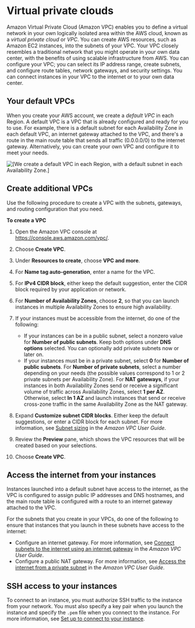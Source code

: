 # Virtual private clouds<a name="using-vpc"></a>

Amazon Virtual Private Cloud \(Amazon VPC\) enables you to define a virtual network in your own logically isolated area within the AWS cloud, known as a *virtual private cloud* or *VPC*\. You can create AWS resources, such as Amazon EC2 instances, into the subnets of your VPC\. Your VPC closely resembles a traditional network that you might operate in your own data center, with the benefits of using scalable infrastructure from AWS\. You can configure your VPC; you can select its IP address range, create subnets, and configure route tables, network gateways, and security settings\. You can connect instances in your VPC to the internet or to your own data center\.

## Your default VPCs<a name="default-vpcs"></a>

When you create your AWS account, we create a *default VPC* in each Region\. A default VPC is a VPC that is already configured and ready for you to use\. For example, there is a default subnet for each Availability Zone in each default VPC, an internet gateway attached to the VPC, and there's a route in the main route table that sends all traffic \(0\.0\.0\.0/0\) to the internet gateway\. Alternatively, you can create your own VPC and configure it to meet your needs\.

![\[We create a default VPC in each Region, with a default subnet in each Availability Zone.\]](http://docs.aws.amazon.com/AWSEC2/latest/UserGuide/images/default-vpc.png)

## Create additional VPCs<a name="create-nondefault-vpcs"></a>

Use the following procedure to create a VPC with the subnets, gateways, and routing configuration that you need\.

**To create a VPC**

1. Open the Amazon VPC console at [https://console\.aws\.amazon\.com/vpc/](https://console.aws.amazon.com/vpc/)\.

1. Choose **Create VPC**\.

1. Under **Resources to create**, choose **VPC and more**\.

1. For **Name tag auto\-generation**, enter a name for the VPC\.

1. For **IPv4 CIDR block**, either keep the default suggestion, enter the CIDR block required by your application or network\.

1. For **Number of Availability Zones**, choose **2**, so that you can launch instances in multiple Availability Zones to ensure high availability\.

1. If your instances must be accessible from the internet, do one of the following:
   + If your instances can be in a public subnet, select a nonzero value for **Number of public subnets**\. Keep both options under **DNS options** selected\. You can optionally add private subnets now or later on\.
   + If your instances must be in a private subnet, select **0** for **Number of public subnets**\. For **Number of private subnets**, select a number depending on your needs \(the possible values correspond to 1 or 2 private subnets per Availability Zone\)\. For **NAT gateways**, if your instances in both Availability Zones send or receive a significant volume of traffic across Availability Zones, select **1 per AZ**\. Otherwise, select **In 1 AZ** and launch instances that send or receive cross\-zone traffic in the same Availability Zone as the NAT gateway\.

1. Expand **Customize subnet CIDR blocks**\. Either keep the default suggestions, or enter a CIDR block for each subnet\. For more information, see [Subnet sizing](https://docs.aws.amazon.com/vpc/latest/userguide/configure-subnets.html#subnet-sizing) in the *Amazon VPC User Guide*\.

1. Review the **Preview** pane, which shows the VPC resources that will be created based on your selections\.

1. Choose **Create VPC**\.

## Access the internet from your instances<a name="access-internet-from-vpc"></a>

Instances launched into a default subnet have access to the internet, as the VPC is configured to assign public IP addresses and DNS hostnames, and the main route table is configured with a route to an internet gateway attached to the VPC\.

For the subnets that you create in your VPCs, do one of the following to ensure that instances that you launch in these subnets have access to the internet:
+ Configure an internet gateway\. For more information, see [Connect subnets to the internet using an internet gateway](https://docs.aws.amazon.com/vpc/latest/userguide/VPC_Internet_Gateway.html) in the *Amazon VPC User Guide*\.
+ Configure a public NAT gateway\. For more information, see [Access the internet from a private subnet](https://docs.aws.amazon.com/vpc/latest/userguide/nat-gateway-scenarios.html#public-nat-internet-access) in the *Amazon VPC User Guide*\.

## SSH access to your instances<a name="ssh-access-to-vpc"></a>

To connect to an instance, you must authorize SSH traffic to the instance from your network\. You must also specify a key pair when you launch the instance and specify the `.pem` file when you connect to the instance\. For more information, see [Set up to connect to your instance](connection-prereqs.md)\.